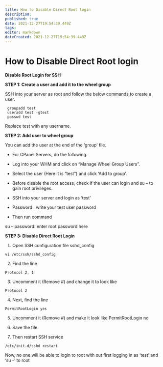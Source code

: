 ```yaml
---
title: How to Disable Direct Root login
description: 
published: true
date: 2021-12-27T19:54:39.449Z
tags: 
editor: markdown
dateCreated: 2021-12-27T19:54:39.449Z
---
```


# How to Disable Direct Root login

**Disable Root Login for SSH**

**STEP 1: Create a user and add it to the wheel group**

SSH into your server as root and follow the below commands to create a user.

```
 groupadd test
 useradd test -gtest
 passwd test
```

Replace test with any username.

**STEP 2: Add user to wheel group**


You can add the user at the end of the ‘group’ file.

- For CPanel Servers, do the following.
- Log into your WHM and click on “Manage Wheel Group Users”.
- Select the user (Here it is “test”) and click ‘Add to group’.

- Before disable the root access, check if the user can login and su – to gain root privileges.
- SSH into your server and login as ‘test’
- Password : write your test user password
- Then run command

su –
password: enter root password here


**STEP 3: Disable Direct Root Login**

1. Open SSH configuration file sshd_config

```
vi /etc/ssh/sshd_config
```

2. Find the line

```
Protocol 2, 1
```

3. Uncomment it (Remove #) and change it to look like

```
Protocol 2
```

4. Next, find the line

```
PermitRootLogin yes
```
5. Uncomment it (Remove #) and make it look like PermitRootLogin no

6. Save the file.

7. Then restart SSH service

```
/etc/init.d/sshd restart
```

Now, no one will be able to login to root with out first logging in as ‘test’ and ‘su -’ to root

